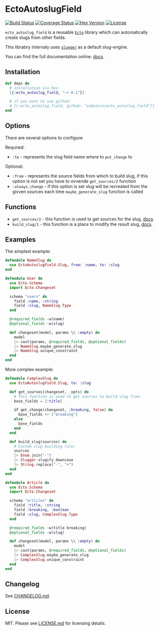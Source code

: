# EctoAutoslugField

[![Build Status][travis-img]][travis] [![Coverage Status][coverage-img]][coverage] [![Hex Version][hex-img]][hex] [![License][license-img]][license]

`ecto_autoslug_field` is a reusable [`Ecto`](https://github.com/elixir-ecto/ecto) library which can automatically create slugs from other fields.

This librabry internaly uses [`slugger`](https://github.com/h4cc/slugger) as a default slug-engine.

You can find the full documentation online: [docs](https://hexdocs.pm/ecto_autoslug_field).

## Installation

```elixir
def deps do
  # installation via hex:
  [{:ecto_autoslug_field, "~> 0.1"}]

  # if you want to use github:
  # [{:ecto_autoslug_field, github: "sobolevn/ecto_autoslug_field"}]
end
```

## Options

There are several options to configure.

Required:

- `:to` - represents the slug field name where to `put_change` to

Optional:

- `:from` - represents the source fields from which to build slug, if this option is not set you have to ovveride `get_sources/2` function
- `:always_change` - if this option is set slug will be recreated from the givven sources each time `maybe_generate_slug` function is called

## Functions

- `get_sources/2` - this function is used to get sources for the slug, [docs](https://hexdocs.pm/ecto_autoslug_field/EctoAutoslugField.SlugBase.html#get_sources/2).
- `build_slug/1` - this function is a place to modify the result slug, [docs](https://hexdocs.pm/ecto_autoslug_field/EctoAutoslugField.SlugBase.html#build_slug/1).

## Examples

The simplest example:

```elixir
defmodule NameSlug do
  use EctoAutoslugField.Slug, from: :name, to: :slug
end

defmodule User do
  use Ecto.Schema
  import Ecto.Changeset

  schema "users" do
    field :name, :string
    field :slug, NameSlug.Type
  end

  @required_fields ~w(name)
  @optional_fields ~w(slug)

  def changeset(model, params \\ :empty) do
    model
    |> cast(params, @required_fields, @optional_fields)
    |> NameSlug.maybe_generate_slug
    |> NameSlug.unique_constraint
  end
end
```

More complex example:

```elixir
defmodule ComplexSlug do
  use EctoAutoslugField.Slug, to: :slug

  def get_sourses(changeset, _opts) do
    # This function is used to get sources to build slug from:
    base_fields = [:title]

    if get_change(changeset, :breaking, false) do
      base_fields ++ ["breaking"]
    else
      base_fields
    end
  end

  def build_slug(sources) do
    # Custom slug building rule:
    sources
    |> Enum.join("-")
    |> Slugger.slugify_downcase
    |> String.replace("-", "+")
  end
end

defmodule Article do
  use Ecto.Schema
  import Ecto.Changeset

  schema "articles" do
    field :title, :string
    field :breaking, :boolean
    field :slug, ComplexSlug.Type
  end

  @required_fields ~w(title breaking)
  @optional_fields ~w(slug)

  def changeset(model, params \\ :empty) do
    model
    |> cast(params, @required_fields, @optional_fields)
    |> ComplexSlug.maybe_generate_slug
    |> ComplexSlug.unique_constraint
  end
end
```

## Changelog

See [CHANGELOG.md](https://github.com/ueberauth/ecto_autoslug_field/blob/master/CHANGELOG.md).

## License

MIT. Please see [LICENSE.md](https://github.com/sobolevn/ecto_autoslug_field/blob/master/LICENSE.md) for licensing details.

  [travis-img]: https://travis-ci.org/sobolevn/ecto_autoslug_field.svg?branch=master
  [travis]: https://travis-ci.org/sobolevn/ecto_autoslug_field
  [coverage-img]: https://coveralls.io/repos/github/sobolevn/ecto_autoslug_field/badge.svg?branch=master
  [coverage]: https://coveralls.io/github/sobolevn/ecto_autoslug_field?branch=master
  [hex-img]: https://img.shields.io/hexpm/v/ecto_autoslug_field.svg
  [hex]: https://hex.pm/packages/ecto_autoslug_field
  [license-img]: http://img.shields.io/badge/license-MIT-brightgreen.svg
  [license]: http://opensource.org/licenses/MIT
